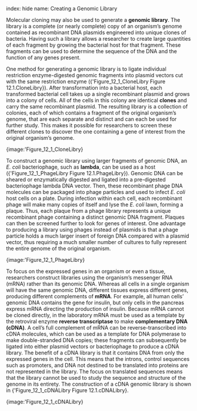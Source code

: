 index: hide
name: Creating a Genomic Library

Molecular cloning may also be used to generate a  **genomic library**. The library is a complete (or nearly complete) copy of an organism’s genome contained as recombinant DNA plasmids engineered into unique clones of bacteria. Having such a library allows a researcher to create large quantities of each fragment by growing the bacterial host for that fragment. These fragments can be used to determine the sequence of the DNA and the function of any genes present.

One method for generating a genomic library is to ligate individual restriction enzyme-digested genomic fragments into plasmid vectors cut with the same restriction enzyme ({'Figure_12_1_CloneLibry Figure 12.1.CloneLibry}). After transformation into a bacterial host, each transformed bacterial cell takes up a single recombinant plasmid and grows into a colony of cells. All of the cells in this colony are identical  **clones** and carry the same recombinant plasmid. The resulting library is a collection of colonies, each of which contains a fragment of the original organism’s genome, that are each separate and distinct and can each be used for further study. This makes it possible for researchers to screen these different clones to discover the one containing a gene of interest from the original organism’s genome.


{image:'Figure_12_1_CloneLibry}
        

To construct a genomic library using larger fragments of genomic DNA, an  *E. coli* bacteriophage, such as  **lambda**, can be used as a host ({'Figure_12_1_PhageLibry Figure 12.1.PhageLibry}). Genomic DNA can be sheared or enzymatically digested and ligated into a pre-digested bacteriophage lambda DNA vector. Then, these recombinant phage DNA molecules can be packaged into phage particles and used to infect  *E. coli* host cells on a plate. During infection within each cell, each recombinant phage will make many copies of itself and lyse the  *E. coli* lawn, forming a plaque. Thus, each plaque from a phage library represents a unique recombinant phage containing a distinct genomic DNA fragment. Plaques can then be screened further to look for genes of interest. One advantage to producing a library using phages instead of plasmids is that a phage particle holds a much larger insert of foreign DNA compared with a plasmid vector, thus requiring a much smaller number of cultures to fully represent the entire genome of the original organism.


{image:'Figure_12_1_PhageLibry}
        

To focus on the expressed genes in an organism or even a tissue, researchers construct libraries using the organism’s messenger RNA (mRNA) rather than its genomic DNA. Whereas all cells in a single organism will have the same genomic DNA, different tissues express different genes, producing different complements of  **mRNA**. For example, all human cells’ genomic DNA contains the gene for insulin, but only cells in the pancreas express mRNA directing the production of insulin. Because mRNA cannot be cloned directly, in the laboratory mRNA must be used as a template by the retroviral enzyme  **reverse transcriptase** to make  **complementary DNA (cDNA)**. A cell’s full complement of mRNA can be reverse-transcribed into cDNA molecules, which can be used as a template for DNA polymerase to make double-stranded DNA copies; these fragments can subsequently be ligated into either plasmid vectors or bacteriophage to produce a cDNA library. The benefit of a cDNA library is that it contains DNA from only the expressed genes in the cell. This means that the introns, control sequences such as promoters, and DNA not destined to be translated into proteins are not represented in the library. The focus on translated sequences means that the library cannot be used to study the sequence and structure of the genome in its entirety. The construction of a cDNA genomic library is shown in {'Figure_12_1_cDNALibry Figure 12.1.cDNALibry}.


{image:'Figure_12_1_cDNALibry}
        
